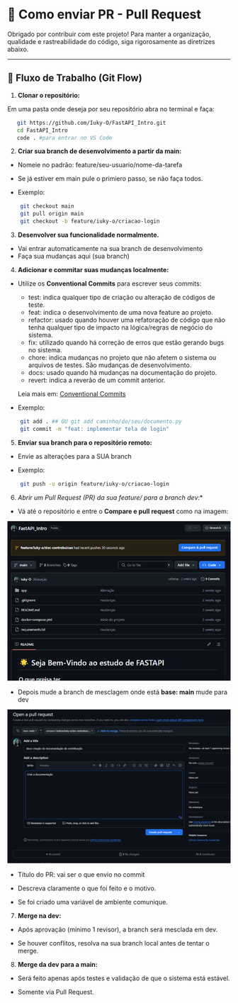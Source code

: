 # 📘 Como enviar PR - Pull Request

Obrigado por contribuir com este projeto! Para manter a organização, qualidade e rastreabilidade do código, siga rigorosamente as diretrizes abaixo.

---

## 📌 Fluxo de Trabalho (Git Flow)

1. **Clonar o repositório:**

Em uma pasta onde deseja por seu repositório abra no terminal e faça:

```bash
   git https://github.com/Iuky-O/FastAPI_Intro.git
   cd FastAPI_Intro
   code . #para entrar no VS Code
```

2. **Criar sua branch de desenvolvimento a partir da main:**

- Nomeie no padrão: feature/seu-usuario/nome-da-tarefa

- Se já estiver em main pule o primiero passo, se não faça todos.

- Exemplo:
```bash
    git checkout main
    git pull origin main
    git checkout -b feature/iuky-o/criacao-login
```

3. **Desenvolver sua funcionalidade normalmente.**

- Vai entrar automaticamente na sua branch de desenvolvimento
- Faça sua mudanças aqui (sua branch)

4. **Adicionar e commitar suas mudanças localmente:**

- Utilize os **Conventional Commits** para escrever seus commits:
    - test: indica qualquer tipo de criação ou alteração de códigos de teste.
    - feat: indica o desenvolvimento de uma nova feature ao projeto.
    - refactor: usado quando houver uma refatoração de código que não tenha qualquer tipo de impacto na lógica/regras de negócio do sistema.
    - fix: utilizado quando há correção de erros que estão gerando bugs no sistema.
    - chore: indica mudanças no projeto que não afetem o sistema ou arquivos de testes. São mudanças de desenvolvimento.
    - docs: usado quando há mudanças na documentação do projeto.
    - revert: indica a reverão de um commit anterior.

    Leia mais em: [Conventional Commits](https://medium.com/linkapi-solutions/conventional-commits-pattern-3778d1a1e657)

- Exemplo:

```bash
    git add . ## OU git add caminho/do/seu/documento.py
    git commit -m "feat: implementar tela de login"
```

5. **Enviar sua branch para o repositório remoto:**

- Envie as alterações para a SUA branch

- Exemplo:
```bash
    git push -u origin feature/iuky-o/criacao-login
```

6. **Abrir um Pull Request (PR) da sua feature/* para a branch dev:**

- Vá até o repositório e entre o **Compare e pull request** como na imagem:

![alt text](image.png)

- Depois mude a branch de mesclagem onde está **base: main** mude para dev

![alt text](image-1.png)

- Título do PR: vai ser o que envio no commit

- Descreva claramente o que foi feito e o motivo.

- Se foi criado uma variável de ambiente comunique.

7. **Merge na dev:**

- Após aprovação (mínimo 1 revisor), a branch será mesclada em dev.

- Se houver conflitos, resolva na sua branch local antes de tentar o merge.

8. **Merge da dev para a main:**

- Será feito apenas após testes e validação de que o sistema está estável.

- Somente via Pull Request.
